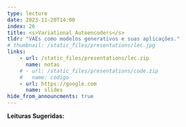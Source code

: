 ```yaml
---
type: lecture
date: 2023-11-20T14:00
index: 26
title: <s>Variational Autoencoders</s>
tldr: "VAEs como modelos generativos e suas aplicações."
# thumbnail: /static_files/presentations/lec.jpg
links: 
    - url: /static_files/presentations/lec.zip
      name: notas
    # - url: /static_files/presentations/code.zip
    #   name: código
    - url: https://google.com
      name: slides
hide_from_announcments: true
---
```

**Leituras Sugeridas:**

